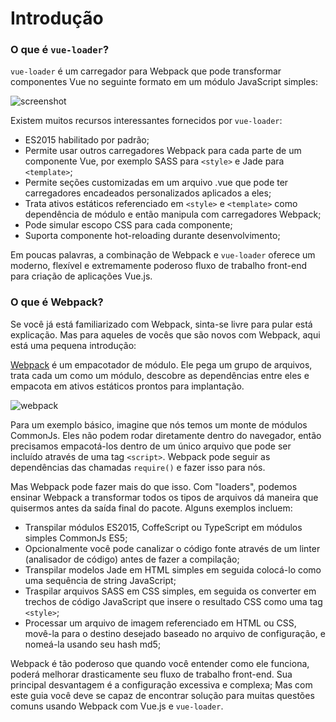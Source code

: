 # Introdução

### O que é `vue-loader`?

`vue-loader` é um carregador para Webpack que pode transformar componentes Vue no seguinte formato em um módulo JavaScript simples:

![screenshot](http://blog.evanyou.me/images/vue-component.png)

Existem muitos recursos interessantes fornecidos por `vue-loader`:

- ES2015 habilitado por padrão;
- Permite usar outros carregadores Webpack para cada parte de um componente Vue, por exemplo SASS para `<style>` e Jade para `<template>`;
- Permite seções customizadas em um arquivo .vue que pode ter carregadores encadeados personalizados aplicados a eles;
- Trata ativos estáticos referenciado em `<style>` e `<template>` como dependência de módulo e então manipula com carregadores Webpack;
- Pode simular escopo CSS para cada componente;
- Suporta componente hot-reloading durante desenvolvimento;

Em poucas palavras, a combinação de Webpack e `vue-loader` oferece um moderno, flexível e extremamente poderoso fluxo de trabalho front-end para criação de aplicações Vue.js.

### O que é Webpack?

Se você já está familiarizado com Webpack, sinta-se livre para pular está explicação. Mas para aqueles de vocês que são novos com Webpack, aqui está uma pequena introdução:

[Webpack](http://webpack.github.io/) é um empacotador de módulo. Ele pega um grupo de arquivos, trata cada um como um módulo, descobre as dependências entre eles e empacota em ativos estáticos prontos para implantação.

![webpack](http://webpack.github.io/assets/what-is-webpack.png)

Para um exemplo básico, imagine que nós temos um monte de módulos CommonJs. Eles não podem rodar diretamente dentro do navegador, então precisamos empacotá-los dentro de um único arquivo que pode ser incluído através de uma tag `<script>`. Webpack pode seguir as dependências das chamadas  `require()` e fazer isso para nós.

Mas Webpack pode fazer mais do que isso. Com "loaders", podemos ensinar Webpack a transformar todos os tipos de arquivos dá maneira que quisermos antes da saída final do pacote. Alguns exemplos incluem:

- Transpilar módulos ES2015, CoffeScript ou TypeScript em módulos simples CommonJs ES5;
- Opcionalmente você pode canalizar o código fonte através de um linter \(analisador de código\) antes de fazer a compilação;
- Transpilar modelos Jade em HTML simples em seguida colocá-lo como uma sequência de string JavaScript;
- Traspilar arquivos SASS em CSS simples, em seguida os converter em trechos de código JavaScript que insere o resultado CSS como uma tag `<style>`;
- Processar um arquivo de imagem referenciado em HTML ou CSS, movê-la para o destino desejado baseado no arquivo de configuração, e nomeá-la usando seu hash md5; 

Webpack é tão poderoso que quando você entender como ele funciona, poderá melhorar drasticamente seu fluxo de trabalho front-end. Sua principal desvantagem é a configuração excessiva e complexa; Mas com este guia você deve se capaz de encontrar solução para muitas questões comuns usando Webpack com Vue.js e `vue-loader`.